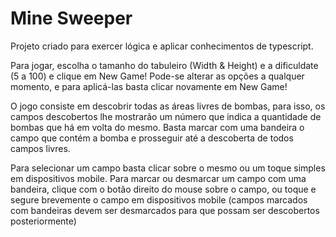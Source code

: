 # Mine Sweeper

Projeto criado para exercer lógica e aplicar conhecimentos de typescript.

Para jogar, escolha o tamanho do tabuleiro (Width & Height) e a dificuldate (5 a 100) e clique em New Game! Pode-se alterar as opções a qualquer momento, e para aplicá-las basta clicar novamente em New Game!

O jogo consiste em descobrir todas as áreas livres de bombas, para isso, os campos descobertos lhe mostrarão um número que indica a quantidade de bombas que há em volta do mesmo. Basta marcar com uma bandeira o campo que contém a bomba e prosseguir até a descoberta de todos campos livres.

Para selecionar um campo basta clicar sobre o mesmo ou um toque simples em dispositivos mobile. Para marcar ou desmarcar um campo com uma bandeira, clique com o botão direito do mouse sobre o campo, ou toque e segure brevemente o campo em dispositivos mobile (campos marcados com bandeiras devem ser desmarcados para que possam ser descobertos posteriormente)